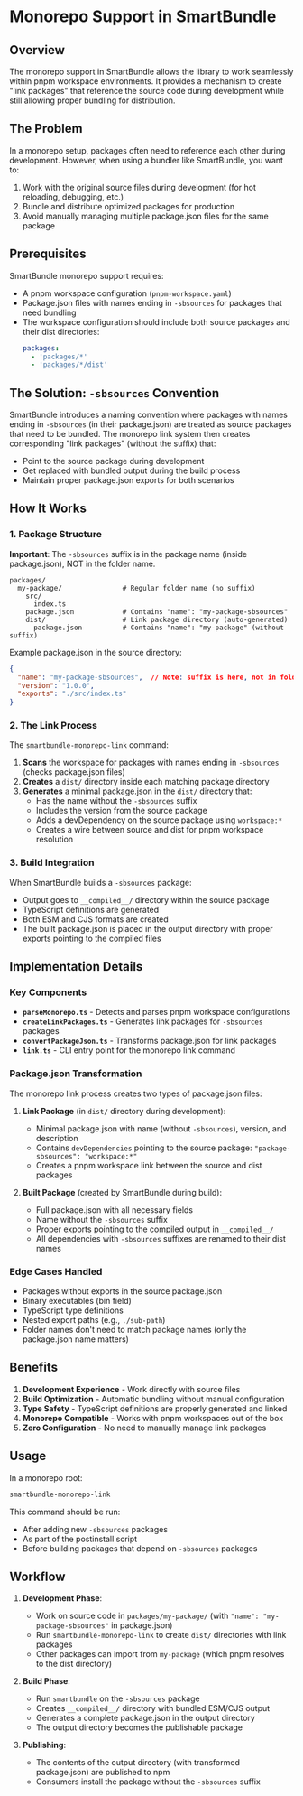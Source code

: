 # Monorepo Support in SmartBundle

## Overview

The monorepo support in SmartBundle allows the library to work seamlessly within pnpm workspace environments. It provides a mechanism to create "link packages" that reference the source code during development while still allowing proper bundling for distribution.

## The Problem

In a monorepo setup, packages often need to reference each other during development. However, when using a bundler like SmartBundle, you want to:

1. Work with the original source files during development (for hot reloading, debugging, etc.)
2. Bundle and distribute optimized packages for production
3. Avoid manually managing multiple package.json files for the same package

## Prerequisites

SmartBundle monorepo support requires:
- A pnpm workspace configuration (`pnpm-workspace.yaml`)
- Package.json files with names ending in `-sbsources` for packages that need bundling
- The workspace configuration should include both source packages and their dist directories:
  ```yaml
  packages:
    - 'packages/*'
    - 'packages/*/dist'
  ```

## The Solution: `-sbsources` Convention

SmartBundle introduces a naming convention where packages with names ending in `-sbsources` (in their package.json) are treated as source packages that need to be bundled. The monorepo link system then creates corresponding "link packages" (without the suffix) that:

- Point to the source package during development
- Get replaced with bundled output during the build process
- Maintain proper package.json exports for both scenarios

## How It Works

### 1. Package Structure

**Important**: The `-sbsources` suffix is in the package name (inside package.json), NOT in the folder name.

```
packages/
  my-package/               # Regular folder name (no suffix)
    src/
      index.ts
    package.json            # Contains "name": "my-package-sbsources"
    dist/                   # Link package directory (auto-generated)
      package.json          # Contains "name": "my-package" (without suffix)
```

Example package.json in the source directory:
```json
{
  "name": "my-package-sbsources",  // Note: suffix is here, not in folder
  "version": "1.0.0",
  "exports": "./src/index.ts"
}
```

### 2. The Link Process

The `smartbundle-monorepo-link` command:

1. **Scans** the workspace for packages with names ending in `-sbsources` (checks package.json files)
2. **Creates** a `dist/` directory inside each matching package directory
3. **Generates** a minimal package.json in the `dist/` directory that:
   - Has the name without the `-sbsources` suffix
   - Includes the version from the source package
   - Adds a devDependency on the source package using `workspace:*`
   - Creates a wire between source and dist for pnpm workspace resolution

### 3. Build Integration

When SmartBundle builds a `-sbsources` package:
- Output goes to `__compiled__/` directory within the source package
- TypeScript definitions are generated
- Both ESM and CJS formats are created
- The built package.json is placed in the output directory with proper exports pointing to the compiled files

## Implementation Details

### Key Components

- **`parseMonorepo.ts`** - Detects and parses pnpm workspace configurations
- **`createLinkPackages.ts`** - Generates link packages for `-sbsources` packages
- **`convertPackageJson.ts`** - Transforms package.json for link packages
- **`link.ts`** - CLI entry point for the monorepo link command

### Package.json Transformation

The monorepo link process creates two types of package.json files:

1. **Link Package** (in `dist/` directory during development):
   - Minimal package.json with name (without `-sbsources`), version, and description
   - Contains `devDependencies` pointing to the source package: `"package-sbsources": "workspace:*"`
   - Creates a pnpm workspace link between the source and dist packages

2. **Built Package** (created by SmartBundle during build):
   - Full package.json with all necessary fields
   - Name without the `-sbsources` suffix
   - Proper exports pointing to the compiled output in `__compiled__/`
   - All dependencies with `-sbsources` suffixes are renamed to their dist names

### Edge Cases Handled

- Packages without exports in the source package.json
- Binary executables (bin field)
- TypeScript type definitions
- Nested export paths (e.g., `./sub-path`)
- Folder names don't need to match package names (only the package.json name matters)

## Benefits

1. **Development Experience** - Work directly with source files
2. **Build Optimization** - Automatic bundling without manual configuration
3. **Type Safety** - TypeScript definitions are properly generated and linked
4. **Monorepo Compatible** - Works with pnpm workspaces out of the box
5. **Zero Configuration** - No need to manually manage link packages

## Usage

In a monorepo root:
```bash
smartbundle-monorepo-link
```

This command should be run:
- After adding new `-sbsources` packages
- As part of the postinstall script
- Before building packages that depend on `-sbsources` packages

## Workflow

1. **Development Phase**:
   - Work on source code in `packages/my-package/` (with `"name": "my-package-sbsources"` in package.json)
   - Run `smartbundle-monorepo-link` to create `dist/` directories with link packages
   - Other packages can import from `my-package` (which pnpm resolves to the dist directory)

2. **Build Phase**:
   - Run `smartbundle` on the `-sbsources` package
   - Creates `__compiled__/` directory with bundled ESM/CJS output
   - Generates a complete package.json in the output directory
   - The output directory becomes the publishable package

3. **Publishing**:
   - The contents of the output directory (with transformed package.json) are published to npm
   - Consumers install the package without the `-sbsources` suffix